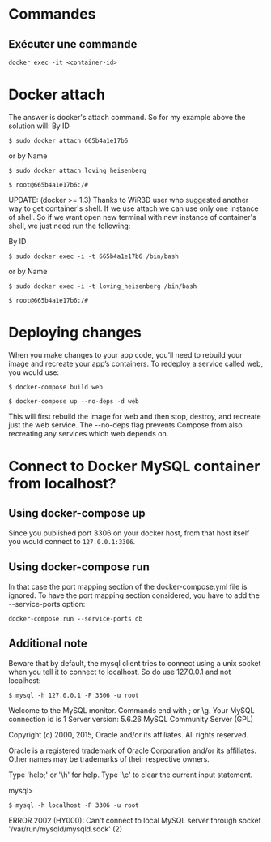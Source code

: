 # Commandes

## Exécuter une commande

```
docker exec -it <container-id>

```


# Docker attach

The answer is docker's attach command. So for my example above the solution will:
By ID

```
$ sudo docker attach 665b4a1e17b6
```

or by Name

```
$ sudo docker attach loving_heisenberg
```


```
$ root@665b4a1e17b6:/# 
```

UPDATE: (docker >= 1.3) Thanks to WiR3D user who suggested another way to get container's shell. If we use attach we can use only one instance of shell. So if we want open new terminal with new instance of container's shell, we just need run the following:

By ID

```
$ sudo docker exec -i -t 665b4a1e17b6 /bin/bash
```

or by Name

```
$ sudo docker exec -i -t loving_heisenberg /bin/bash
```

```
$ root@665b4a1e17b6:/#
```

# Deploying changes
When you make changes to your app code, you’ll need to rebuild your image and recreate your app’s containers. To redeploy a service called web, you would use:

`$ docker-compose build web`

`$ docker-compose up --no-deps -d web`

This will first rebuild the image for web and then stop, destroy, and recreate just the web service. The --no-deps flag prevents Compose from also recreating any services which web depends on.

# Connect to Docker MySQL container from localhost?

## Using docker-compose up

Since you published port 3306 on your docker host, from that host itself you would connect to `127.0.0.1:3306`.

## Using docker-compose run

In that case the port mapping section of the docker-compose.yml file is ignored. To have the port mapping section considered, you have to add the --service-ports option:

```
docker-compose run --service-ports db
```

## Additional note

Beware that by default, the mysql client tries to connect using a unix socket when you tell it to connect to localhost. So do use 127.0.0.1 and not localhost:

```
$ mysql -h 127.0.0.1 -P 3306 -u root
```

Welcome to the MySQL monitor. Commands end with ; or \g. Your MySQL connection id is 1 Server version: 5.6.26 MySQL Community Server (GPL)

Copyright (c) 2000, 2015, Oracle and/or its affiliates. All rights reserved.

Oracle is a registered trademark of Oracle Corporation and/or its affiliates. Other names may be trademarks of their respective owners.

Type 'help;' or '\h' for help. Type '\c' to clear the current input statement.

mysql>


```
$ mysql -h localhost -P 3306 -u root
```

ERROR 2002 (HY000): Can't connect to local MySQL server through socket '/var/run/mysqld/mysqld.sock' (2)
